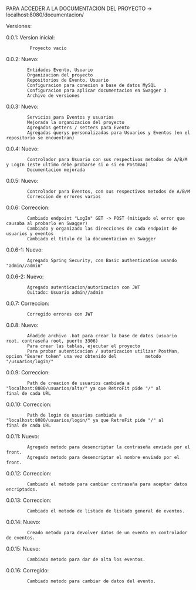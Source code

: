 PARA ACCEDER A LA DOCUMENTACION DEL PROYECTO
-> localhost:8080/documentacion/

Versiones:

0.0.1: Version inicial:
	
			 Proyecto vacio

0.0.2: Nuevo:

			Entidades Evento, Usuario
			Organizacion del proyecto
			Repositorios de Evento, Usuario
			Configuracion para conexion a base de datos MySQL
			Configuracion para aplicar documentacion en Swagger 3
			Archivo de versiones
			
0.0.3: Nuevo:

			Servicios para Eventos y usuarios
			Mejorada la organizacion del proyecto
			Agregados getters / setters para Evento
			Agregadas querys personalizadas para Usuarios y Eventos (en el repositorio se encuentran)
			
0.0.4: Nuevo:

			Controlador para Usuario con sus respectivos metodos de A/B/M y LogIn (este ultimo debe probarse si o si en Postman)
			Documentacion mejorada
			
0.0.5: Nuevo:

			Controlador para Eventos, con sus respectivos metodos de A/B/M
			Correccion de errores varios
			
0.0.6: Correccion:
			
			Cambiado endpoint "LogIn" GET -> POST (mitigado el error que causaba al probarlo en Swagger)
			Cambiado y organizado las direcciones de cada endpoint de usuarios y eventos
			Cambiado el titulo de la documentacion en Swagger	

0.0.6-1: Nuevo:

			Agregado Spring Security, con Basic authentication usando "admin//admin"
			
0.0.6-2: Nuevo:
		
			Agregado autenticacion/autorizacion con JWT
			Quitado: Usuario admin//admin			
			
0.0.7: Correccion:

			Corregido errores con JWT

0.0.8: Nuevo:

			Añadido archivo .bat para crear la base de datos (usuario root, contraseña root, puerto 3306)
			Para crear las tablas, ejecutar el proyecto
			Para probar autenticacion / autorizacion utilizar PostMan, opcion "Bearer token" una vez obtenido del 			metodo "/usuarios/login/"
			
0.0.9: Correccion:

			Path de creacion de usuarios cambiada a "localhost:8080/usuarios/alta/" ya que RetroFit pide "/" al 			final de cada URL
			
0.0.10: Correccion:

			Path de login de usuarios cambiada a "localhost:8080/usuarios/login/" ya que RetroFit pide "/" al 			final de cada URL
			
0.0.11: Nuevo:

			Agregado metodo para desencriptar la contraseña enviada por el front.
			Agregado metodo para desencriptar el nombre enviado por el front.
			
0.0.12: Correccion:

			Cambiado el metodo para cambiar contraseña para aceptar datos encriptados.
			
0.0.13: Correccion:

			Cambiado el metodo de listado de listado general de eventos.
			
0.0.14: Nuevo:

			Creado metodo para devolver datos de un evento en controlador de eventos.

0.0.15: Nuevo:

			Cambiado metodo para dar de alta los eventos.
			
0.0.16: Corregido:

			Cambiado metodo para cambiar de datos del evento.